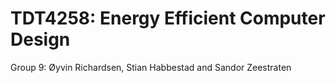 TDT4258: Energy Efficient Computer Design
=======

Group 9: Øyvin Richardsen, Stian Habbestad and Sandor Zeestraten
